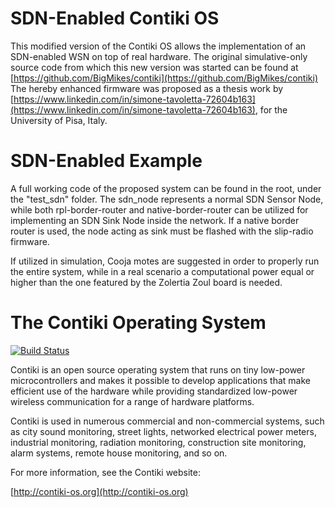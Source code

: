 SDN-Enabled Contiki OS
============================
This modified version of the Contiki OS allows the implementation of an SDN-enabled WSN on top of real hardware.
The original simulative-only source code from which this new version was started can be found at [https://github.com/BigMikes/contiki](https://github.com/BigMikes/contiki)
The hereby enhanced firmware was proposed as a thesis work by [https://www.linkedin.com/in/simone-tavoletta-72604b163](https://www.linkedin.com/in/simone-tavoletta-72604b163), for the University of Pisa, Italy.

SDN-Enabled Example
============================
A full working code of the proposed system can be found in the root, under the "test_sdn" folder. The sdn_node represents a normal SDN Sensor Node, while both
rpl-border-router and native-border-router can be utilized for implementing an SDN Sink Node inside the network. If a native border router is used, the node
acting as sink must be flashed with the slip-radio firmware.

If utilized in simulation, Cooja motes are suggested in order to properly run the entire system, while in a real scenario a computational power
equal or higher than the one featured by the Zolertia Zoul board is needed.


The Contiki Operating System
============================

[![Build Status](https://travis-ci.org/contiki-os/contiki.svg?branch=master)](https://travis-ci.org/contiki-os/contiki/branches)

Contiki is an open source operating system that runs on tiny low-power
microcontrollers and makes it possible to develop applications that
make efficient use of the hardware while providing standardized
low-power wireless communication for a range of hardware platforms.

Contiki is used in numerous commercial and non-commercial systems,
such as city sound monitoring, street lights, networked electrical
power meters, industrial monitoring, radiation monitoring,
construction site monitoring, alarm systems, remote house monitoring,
and so on.

For more information, see the Contiki website:

[http://contiki-os.org](http://contiki-os.org)
